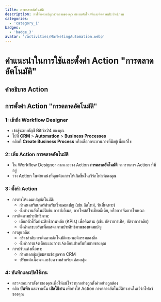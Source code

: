 ```yaml
---
title: การตลาดอัตโนมัติ
description: ทำให้แคมเปญการตลาดของคุณทำงานอัตโนมัติและติดตามประสิทธิภาพ
categories: 
  - 'category_1'
badges: 
  - 'badge_3'
avatar: '/activities/MarketingAutomation.webp'
---
```

# คำแนะนำในการใช้และตั้งค่า Action "การตลาดอัตโนมัติ"

## คำอธิบาย Action

## **การตั้งค่า Action "การตลาดอัตโนมัติ"**

### 1: เข้าถึง Workflow Designer
- เข้าสู่ระบบบัญชี Bitrix24 ของคุณ
- ไปที่ **CRM** > **Automation** > **Business Processes**
- คลิกที่ **Create Business Process** หรือเลือกกระบวนการที่มีอยู่เพื่อแก้ไข

### 2: เพิ่ม Action การตลาดอัตโนมัติ
- ใน Workflow Designer ลากและวาง Action **การตลาดอัตโนมัติ** จากรายการ Action ที่มีอยู่
- วาง Action ในตำแหน่งที่คุณต้องการให้เกิดขึ้นในเวิร์กโฟลว์ของคุณ

### 3: ตั้งค่า Action
- การทำให้แคมเปญอัตโนมัติ:
  - กำหนดทริกเกอร์สำหรับเริ่มแคมเปญ (เช่น ลีดใหม่, วันที่เฉพาะ)
  - ตั้งค่างานอัตโนมัติเช่น การส่งอีเมล, การโพสต์โซเชียลมีเดีย, หรือการจัดการโฆษณา
- การติดตามประสิทธิภาพ:
  - เลือกตัวชี้วัดประสิทธิภาพหลัก (KPIs) เพื่อติดตาม (เช่น อัตราการเปิด, อัตราการคลิก)
  - ตั้งค่าดาชบอร์ดเพื่อแสดงภาพประสิทธิภาพของแคมเปญ
- การดูแลลีด:
  - สร้างลำดับการติดตามอัตโนมัติตามพฤติกรรมของลีด
  - ตั้งค่าการแจ้งเตือนและการแจ้งเตือนสำหรับทีมขายของคุณ
- การปรับแต่งเนื้อหา:
  - กำหนดกลุ่มผู้ชมตามข้อมูลจาก CRM
  - ปรับแต่งเนื้อหาและข้อความสำหรับแต่ละกลุ่ม

### 4: บันทึกและเปิดใช้งาน
- ตรวจสอบการตั้งค่าของคุณเพื่อให้แน่ใจว่าทุกอย่างถูกตั้งค่าอย่างถูกต้อง
- คลิก **บันทึก** และจากนั้น **เปิดใช้งาน** เพื่อทำให้ Action การตลาดอัตโนมัติทำงานในเวิร์กโฟลว์ของคุณ